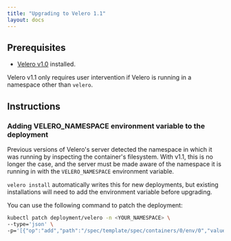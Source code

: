 ```yaml
---
title: "Upgrading to Velero 1.1"
layout: docs
---
```


## Prerequisites
- [Velero v1.0][1] installed.

Velero v1.1 only requires user intervention if Velero is running in a namespace other than `velero`.

## Instructions

### Adding VELERO_NAMESPACE environment variable to the deployment

Previous versions of Velero's server detected the namespace in which it was running by inspecting the container's filesystem.
With v1.1, this is no longer the case, and the server must be made aware of the namespace it is running in with the `VELERO_NAMESPACE` environment variable.

`velero install` automatically writes this for new deployments, but existing installations will need to add the environment variable before upgrading.

You can use the following command to patch the deployment:

```bash
kubectl patch deployment/velero -n <YOUR_NAMESPACE> \
--type='json' \
-p='[{"op":"add","path":"/spec/template/spec/containers/0/env/0","value":{"name":"VELERO_NAMESPACE", "valueFrom":{"fieldRef":{"fieldPath":"metadata.namespace"}}}}]'
```

[1]: https://github.com/vmware-tanzu/velero/releases/tag/v1.0.0
